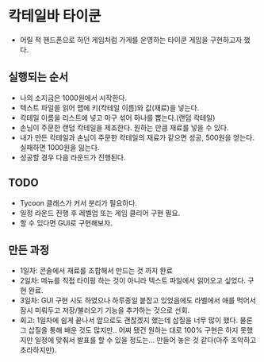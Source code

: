# 칵테일바 타이쿤
- 어릴 적 핸드폰으로 하던 게임처럼 가게를 운영하는 타이쿤 게임을 구현하고자 했다.

## 실행되는 순서
- 나의 소지금은 1000원에서 시작한다.
- 텍스트 파일을 읽어 맵에 키(칵테일 이름)와 값(재료)을 넣는다.
- 칵테일 이름을 리스트에 넣고 마구 섞어 하나를 뽑는다.(랜덤 칵테일)
- 손님이 주문한 랜덤 칵테일을 제조한다. 원하는 만큼 재료를 넣을 수 있다.
- 내가 만든 칵테일과 손님이 주문한 칵테일의 재료가 같으면 성공, 500원을 얻는다. 실패하면 1000원을 잃는다.
- 성공할 경우 다음 라운드가 진행된다.

## TODO
- Tycoon 클래스가 커서 분리가 필요하다.
- 일정 라운드 진행 후 레벨업 또는 게임 클리어 구현 필요.
- 할 수 있다면 GUI로 구현해보자.

## 만든 과정
- 1일차: 콘솔에서 재료를 조합해서 만드는 것 까지 완료
- 2일차: 메뉴를 직접 타이핑 하는 것이 아니라 텍스트 파일에서 읽어오고 싶었다. 구현 완료.
- 3일차: GUI 구현 시도 하였으나 하루종일 붙잡고 있었음에도 라벨에서 애를 먹어서 잠시 미뤄두고 저장/불러오기 기능을 추가하는 것으로 선회.
- 회고: 1일차에 쉽게 끝나서 앞으로도 괜찮겠지 했는데 삽질을 너무 많이 했다. 물론 그 삽질을 통해 배운 것도 많지만..
어찌 됐건 원하는 대로 100% 구현은 하지 못했지만 일정에 맞춰서 발표를 할 수 있을 정도는... 만들어 놓은 것 같다(아주 조악하고 초라하지만).

